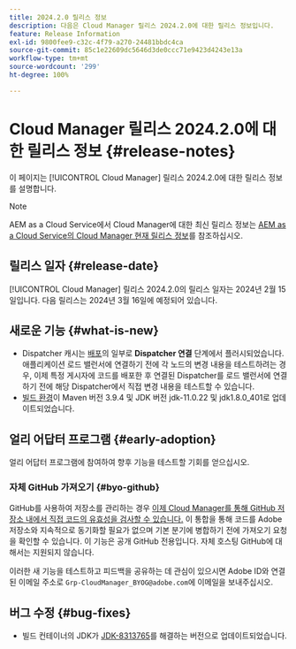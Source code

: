 ```yaml
---
title: 2024.2.0 릴리스 정보
description: 다음은 Cloud Manager 릴리스 2024.2.0에 대한 릴리스 정보입니다.
feature: Release Information
exl-id: 9800fee9-c32c-4f79-a270-24481bbdc4ca
source-git-commit: 85c1e22609dc5646d3de0ccc71e9423d4243e13a
workflow-type: tm+mt
source-wordcount: '299'
ht-degree: 100%

---
```


# Cloud Manager 릴리스 2024.2.0에 대한 릴리스 정보 {#release-notes}

이 페이지는 [!UICONTROL Cloud Manager] 릴리스 2024.2.0에 대한 릴리스 정보를 설명합니다.

>[!NOTE]
>
>AEM as a Cloud Service에서 Cloud Manager에 대한 최신 릴리스 정보는 [AEM as a Cloud Service의 Cloud Manager 현재 릴리스 정보](https://experienceleague.adobe.com/docs/experience-manager-cloud-service/content/implementing/using-cloud-manager/release-notes-cloud-manager/release-notes-cm-current.html)를 참조하십시오.

## 릴리스 일자 {#release-date}

[!UICONTROL Cloud Manager] 릴리스 2024.2.0의 릴리스 일자는 2024년 2월 15일입니다. 다음 릴리스는 2024년 3월 16일에 예정되어 있습니다.

## 새로운 기능 {#what-is-new}

* Dispatcher 캐시는 [배포](/help/using/code-deployment.md)의 일부로 **Dispatcher 연결** 단계에서 플러시되었습니다. 애플리케이션 로드 밸런서에 연결하기 전에 각 노드의 변경 내용을 테스트하려는 경우, 이제 특정 게시자에 코드를 배포한 후 연결된 Dispatcher를 로드 밸런서에 연결하기 전에 해당 Dispatcher에서 직접 변경 내용을 테스트할 수 있습니다.
* [빌드 환경](/help/getting-started/build-environment.md)이 Maven 버전 3.9.4 및 JDK 버전 jdk-11.0.22 및 jdk1.8.0_401로 업데이트되었습니다.

## 얼리 어답터 프로그램 {#early-adoption}

얼리 어답터 프로그램에 참여하여 향후 기능을 테스트할 기회를 얻으십시오.

### 자체 GitHub 가져오기 {#byo-github}

GitHub를 사용하여 저장소를 관리하는 경우 [이제 Cloud Manager를 통해 GitHub 저장소 내에서 직접 코드의 유효성을 검사할 수 있습니다.](/help/managing-code/private-repositories.md) 이 통합을 통해 코드를 Adobe 저장소와 지속적으로 동기화할 필요가 없으며 기본 분기에 병합하기 전에 가져오기 요청을 확인할 수 있습니다. 이 기능은 공개 GitHub 전용입니다. 자체 호스팅 GitHub에 대해서는 지원되지 않습니다.

이러한 새 기능을 테스트하고 피드백을 공유하는 데 관심이 있으시면 Adobe ID와 연결된 이메일 주소로 `Grp-CloudManager_BYOG@adobe.com`에 이메일을 보내주십시오.

## 버그 수정 {#bug-fixes}

* 빌드 컨테이너의 JDK가 [JDK-8313765](https://bugs.openjdk.org/browse/JDK-8313765)를 해결하는 버전으로 업데이트되었습니다.
